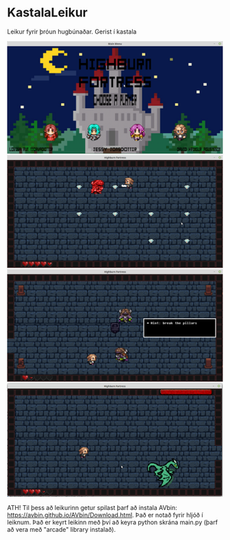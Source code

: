 # KastalaLeikur
Leikur fyrir þróun hugbúnaðar. Gerist í kastala

![alt text](https://raw.githubusercontent.com/davidhringur/KastalaLeikur/master/Vinnusv%C3%A6%C3%B0i/Images/high1.png)
![alt text](https://raw.githubusercontent.com/davidhringur/KastalaLeikur/master/Vinnusv%C3%A6%C3%B0i/Images/%20%20High2.png)
![alt text](https://raw.githubusercontent.com/davidhringur/KastalaLeikur/master/Vinnusv%C3%A6%C3%B0i/Images/High3.png)
![alt text](https://raw.githubusercontent.com/davidhringur/KastalaLeikur/master/Vinnusv%C3%A6%C3%B0i/Images/high5.png)

ATH! Til þess að leikurinn getur spilast þarf að instala AVbin: https://avbin.github.io/AVbin/Download.html. Það er notað fyrir hljóð í leiknum.
Það er keyrt leikinn með því að keyra python skrána main.py (þarf að vera með "arcade" library instalað). 
